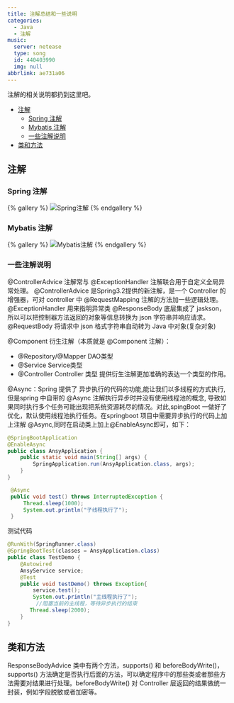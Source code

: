 ```yaml
---
title: 注解总结和一些说明
categories:
  - Java
  - 注解
music:
  server: netease
  type: song
  id: 440403990
  img: null
abbrlink: ae731a06
---
```


注解的相关说明都扔到这里吧。

<!-- more -->

<!-- @import "[TOC]" {cmd="toc" depthFrom=2 depthTo=4 orderedList=true} -->

<!-- code_chunk_output -->

- [注解](#注解)
  - [Spring 注解](#spring-注解)
  - [Mybatis 注解](#mybatis-注解)
  - [一些注解说明](#一些注解说明)
- [类和方法](#类和方法)

<!-- /code_chunk_output -->

## 注解

### Spring 注解

{% gallery %}
![Spring注解](https://cdn.jsdelivr.net/gh/prettywinter/dist/images/doc/Spring注解总结.png "Spring注解总结")
{% endgallery %}

### Mybatis 注解

{% gallery %}
![Mybatis注解](https://cdn.jsdelivr.net/gh/prettywinter/dist/images/doc/mybatis注解总结.png "Mybatis注解")
{% endgallery %}

### 一些注解说明

@ControllerAdvice 注解常与 @ExceptionHandler 注解联合用于自定义全局异常处理。
@ControllerAdvice 是Spring3.2提供的新注解，是一个 Controller 的增强器，可对 controller 中 @RequestMapping 注解的方法加一些逻辑处理。
@ExceptionHandler 用来指明异常类
@ResponseBody 底层集成了 jaskson，所以可以把控制器方法返回的对象等信息转换为 json 字符串并响应请求。
@RequestBody 将请求中 json 格式字符串自动转为 Java 中对象(复杂对象)

@Component 衍生注解（本质就是 @Component 注解）：

- @Repository/@Mapper DAO类型
- @Service  Service类型
- @Controller Controller 类型
提供衍生注解更加准确的表达一个类型的作用。

@Async：Spring 提供了 异步执行的代码的功能,能让我们以多线程的方式执行,但是spring 中自带的 @Async 注解执行异步时并没有使用线程池的概念, 导致如果同时执行多个任务可能出现把系统资源耗尽的情况。对此,spingBoot 一做好了优化，默认使用线程池执行任务。在springboot 项目中需要异步执行的代码上加上注解 @Async,同时在启动类上加上@EnableAsync即可，如下：

```java
@SpringBootApplication
@EnableAsync
public class AnsyApplication {
    public static void main(String[] args) {
        SpringApplication.run(AnsyApplication.class, args);
    }
}
```

```java
 @Async
 public void test() throws InterruptedException {
     Thread.sleep(1000);
     System.out.println("子线程执行了");
 }
```

测试代码

```java
@RunWith(SpringRunner.class)
@SpringBootTest(classes = AnsyApplication.class)
public class TestDemo {
    @Autowired
    AnsyService service;
    @Test
    public void testDemo() throws Exception{
        service.test();
        System.out.println("主线程执行了");
         //阻塞当前的主线程，等待异步执行的结束
       Thread.sleep(2000);
    }
}
```

## 类和方法

ResponseBodyAdvice 类中有两个方法，supports() 和 beforeBodyWrite()，supports() 方法确定是否执行后面的方法，可以确定程序中的那些类或者那些方法需要对结果进行处理。beforeBodyWrite() 对 Controller 层返回的结果做统一封装，例如字段脱敏或者加密等。
